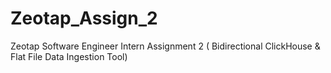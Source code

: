 # Zeotap_Assign_2
Zeotap Software Engineer Intern Assignment 2 ( Bidirectional ClickHouse &amp; Flat File Data Ingestion Tool)
